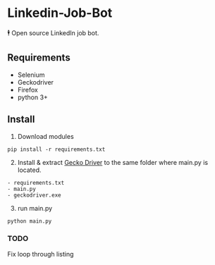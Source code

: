 # Linkedin-Job-Bot
🕴️ Open source LinkedIn job bot.

## Requirements
- Selenium
- Geckodriver
- Firefox
- python 3+

## Install

1. Download modules
```
pip install -r requirements.txt
```

2. Install & extract [Gecko Driver](https://github.com/mozilla/geckodriver/releases) to the same folder where main.py is located.
```
- requirements.txt
- main.py
- geckodriver.exe
```

3. run main.py
```
python main.py
```

### TODO
Fix loop through listing
